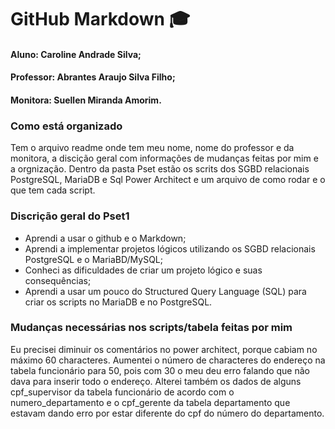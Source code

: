 # GitHub Markdown 🎓 

#### Aluno: Caroline Andrade Silva; 
#### Professor: Abrantes Araujo Silva Filho;
#### Monitora: Suellen Miranda Amorim.

### Como está organizado
Tem o arquivo readme onde tem meu nome, nome do professor e da monitora, a discição geral com informações  de mudanças feitas por mim e a orgnização. Dentro da pasta Pset estão os scrits dos SGBD relacionais PostgreSQL, MariaDB e Sql Power Architect e um arquivo de como rodar e o que tem cada script.  

### Discrição geral do Pset1
- Aprendi a usar o github e o Markdown;
- Aprendi a implementar projetos lógicos utilizando os SGBD relacionais PostgreSQL e o MariaBD/MySQL;
- Conheci as dificuldades de criar um projeto lógico e suas consequências;
- Aprendi a usar um pouco do Structured Query Language (SQL) para criar os scripts no MariaDB e no PostgreSQL.

### Mudanças necessárias nos scripts/tabela feitas por mim
Eu precisei diminuir os comentários no power architect, porque cabiam no máximo 60 characteres. Aumentei o número de characteres do endereço na tabela funcionário para 50, pois com 30 o meu deu erro falando que não dava para inserir todo o endereço. Alterei também os dados de alguns cpf_supervisor da tabela funcionário de acordo com o numero_departamento e o cpf_gerente da tabela departamento que estavam dando erro por estar diferente do cpf do número do departamento.
